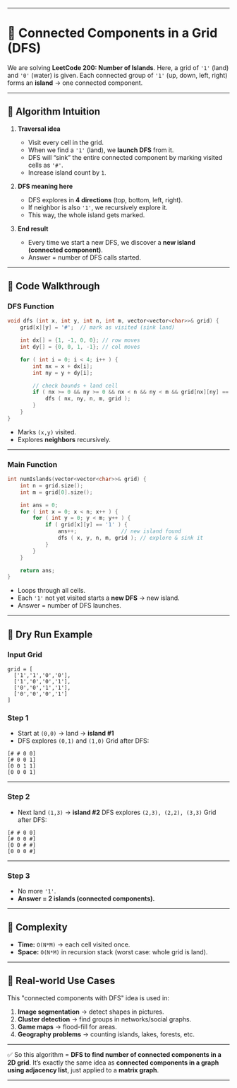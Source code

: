 
---

# 📝 Connected Components in a Grid (DFS)

We are solving **LeetCode 200: Number of Islands**.
Here, a grid of `'1'` (land) and `'0'` (water) is given.
Each connected group of `'1'` (up, down, left, right) forms an **island** → one connected component.

---

## 🔹 Algorithm Intuition

1. **Traversal idea**

   * Visit every cell in the grid.
   * When we find a `'1'` (land), we **launch DFS** from it.
   * DFS will “sink” the entire connected component by marking visited cells as `'#'`.
   * Increase island count by `1`.

2. **DFS meaning here**

   * DFS explores in **4 directions** (top, bottom, left, right).
   * If neighbor is also `'1'`, we recursively explore it.
   * This way, the whole island gets marked.

3. **End result**

   * Every time we start a new DFS, we discover a **new island (connected component)**.
   * Answer = number of DFS calls started.

---

## 🔹 Code Walkthrough

### DFS Function

```cpp
void dfs (int x, int y, int n, int m, vector<vector<char>>& grid) {
    grid[x][y] = '#';  // mark as visited (sink land)

    int dx[] = {1, -1, 0, 0}; // row moves
    int dy[] = {0, 0, 1, -1}; // col moves

    for ( int i = 0; i < 4; i++ ) {
        int nx = x + dx[i];
        int ny = y + dy[i];

        // check bounds + land cell
        if ( nx >= 0 && ny >= 0 && nx < n && ny < m && grid[nx][ny] == '1') {
            dfs ( nx, ny, n, m, grid );
        }
    }
}
```

* Marks `(x,y)` visited.
* Explores **neighbors** recursively.

---

### Main Function

```cpp
int numIslands(vector<vector<char>>& grid) {
    int n = grid.size();
    int m = grid[0].size();

    int ans = 0;
    for ( int x = 0; x < n; x++ ) {
        for ( int y = 0; y < m; y++ ) {
            if ( grid[x][y] == '1' ) {
                ans++;              // new island found
                dfs ( x, y, n, m, grid ); // explore & sink it
            }
        }
    }

    return ans;
}
```

* Loops through all cells.
* Each `'1'` not yet visited starts a **new DFS** → new island.
* Answer = number of DFS launches.

---

## 🔹 Dry Run Example

### Input Grid

```
grid = [
  ['1','1','0','0'],
  ['1','0','0','1'],
  ['0','0','1','1'],
  ['0','0','0','1']
]
```

### Step 1

* Start at `(0,0)` → land → **island #1**
* DFS explores `(0,1)` and `(1,0)`
  Grid after DFS:

```
[# # 0 0]
[# 0 0 1]
[0 0 1 1]
[0 0 0 1]
```

---

### Step 2

* Next land `(1,3)` → **island #2**
  DFS explores `(2,3), (2,2), (3,3)`
  Grid after DFS:

```
[# # 0 0]
[# 0 0 #]
[0 0 # #]
[0 0 0 #]
```

---

### Step 3

* No more `'1'`.
* **Answer = 2 islands (connected components).**

---

## 🔹 Complexity

* **Time:** `O(N*M)` → each cell visited once.
* **Space:** `O(N*M)` in recursion stack (worst case: whole grid is land).

---

## 🔹 Real-world Use Cases

This "connected components with DFS" idea is used in:

1. **Image segmentation** → detect shapes in pictures.
2. **Cluster detection** → find groups in networks/social graphs.
3. **Game maps** → flood-fill for areas.
4. **Geography problems** → counting islands, lakes, forests, etc.

---

✅ So this algorithm = **DFS to find number of connected components in a 2D grid**.
It’s exactly the same idea as **connected components in a graph using adjacency list**, just applied to a **matrix graph**.

---
